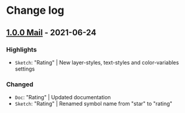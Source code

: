# Change log

## [1.0.0 Mail](https://github.com/cake-hub/lidl-mail-sketch/tree/v1.0.0) - 2021-06-24

### Highlights

* `Sketch`: "Rating" | New layer-styles, text-styles and color-variables settings

### Changed

* `Doc`: "Rating" | Updated documentation
* `Sketch`: "Rating" | Renamed symbol name from "star" to "rating"
